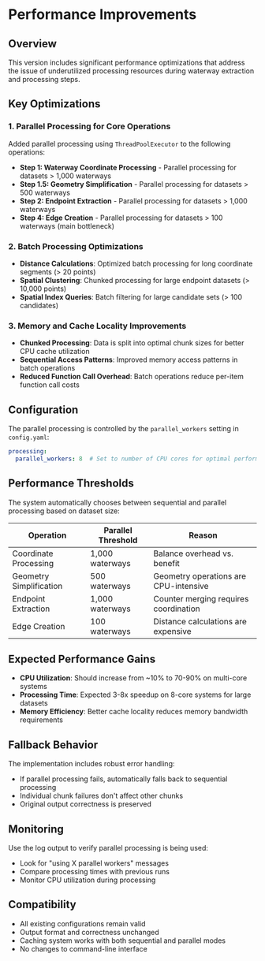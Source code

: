 # Performance Improvements

## Overview

This version includes significant performance optimizations that address the issue of underutilized processing resources during waterway extraction and processing steps.

## Key Optimizations

### 1. Parallel Processing for Core Operations

Added parallel processing using `ThreadPoolExecutor` to the following operations:

- **Step 1: Waterway Coordinate Processing** - Parallel processing for datasets > 1,000 waterways
- **Step 1.5: Geometry Simplification** - Parallel processing for datasets > 500 waterways  
- **Step 2: Endpoint Extraction** - Parallel processing for datasets > 1,000 waterways
- **Step 4: Edge Creation** - Parallel processing for datasets > 100 waterways (main bottleneck)

### 2. Batch Processing Optimizations

- **Distance Calculations**: Optimized batch processing for long coordinate segments (> 20 points)
- **Spatial Clustering**: Chunked processing for large endpoint datasets (> 10,000 points)
- **Spatial Index Queries**: Batch filtering for large candidate sets (> 100 candidates)

### 3. Memory and Cache Locality Improvements

- **Chunked Processing**: Data is split into optimal chunk sizes for better CPU cache utilization
- **Sequential Access Patterns**: Improved memory access patterns in batch operations
- **Reduced Function Call Overhead**: Batch operations reduce per-item function call costs

## Configuration

The parallel processing is controlled by the `parallel_workers` setting in `config.yaml`:

```yaml
processing:
  parallel_workers: 8  # Set to number of CPU cores for optimal performance
```

## Performance Thresholds

The system automatically chooses between sequential and parallel processing based on dataset size:

| Operation | Parallel Threshold | Reason |
|-----------|-------------------|--------|
| Coordinate Processing | 1,000 waterways | Balance overhead vs. benefit |
| Geometry Simplification | 500 waterways | Geometry operations are CPU-intensive |
| Endpoint Extraction | 1,000 waterways | Counter merging requires coordination |
| Edge Creation | 100 waterways | Distance calculations are expensive |

## Expected Performance Gains

- **CPU Utilization**: Should increase from ~10% to 70-90% on multi-core systems
- **Processing Time**: Expected 3-8x speedup on 8-core systems for large datasets
- **Memory Efficiency**: Better cache locality reduces memory bandwidth requirements

## Fallback Behavior

The implementation includes robust error handling:
- If parallel processing fails, automatically falls back to sequential processing
- Individual chunk failures don't affect other chunks
- Original output correctness is preserved

## Monitoring

Use the log output to verify parallel processing is being used:
- Look for "using X parallel workers" messages
- Compare processing times with previous runs
- Monitor CPU utilization during processing

## Compatibility

- All existing configurations remain valid
- Output format and correctness unchanged
- Caching system works with both sequential and parallel modes
- No changes to command-line interface